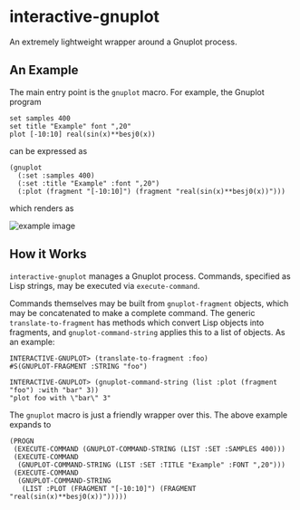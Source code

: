 # interactive-gnuplot

An extremely lightweight wrapper around a Gnuplot process.

## An Example

The main entry point is the `gnuplot` macro. For example, the Gnuplot program
```
set samples 400
set title "Example" font ",20"
plot [-10:10] real(sin(x)**besj0(x))
```

can be expressed as

```
(gnuplot
  (:set :samples 400)
  (:set :title "Example" :font ",20")
  (:plot (fragment "[-10:10]") (fragment "real(sin(x)**besj0(x))")))
```

which renders as

![example image](https://github.com/kilimanjaro/interactive-gnuplot/blob/master/example.svg?sanitize=true)

## How it Works

`interactive-gnuplot` manages a Gnuplot process. Commands, specified as Lisp strings, may be executed via `execute-command`. 

Commands themselves may be built from `gnuplot-fragment` objects, which may be concatenated to make a complete command. The generic `translate-to-fragment` has methods which convert Lisp objects into fragments, and `gnuplot-command-string` applies this to a list of objects. As an example:

```
INTERACTIVE-GNUPLOT> (translate-to-fragment :foo)
#S(GNUPLOT-FRAGMENT :STRING "foo")

INTERACTIVE-GNUPLOT> (gnuplot-command-string (list :plot (fragment "foo") :with "bar" 3))
"plot foo with \"bar\" 3"
```

The `gnuplot` macro is just a friendly wrapper over this. The above example expands to
```
(PROGN
 (EXECUTE-COMMAND (GNUPLOT-COMMAND-STRING (LIST :SET :SAMPLES 400)))
 (EXECUTE-COMMAND
  (GNUPLOT-COMMAND-STRING (LIST :SET :TITLE "Example" :FONT ",20")))
 (EXECUTE-COMMAND
  (GNUPLOT-COMMAND-STRING
   (LIST :PLOT (FRAGMENT "[-10:10]") (FRAGMENT "real(sin(x)**besj0(x))")))))
```
